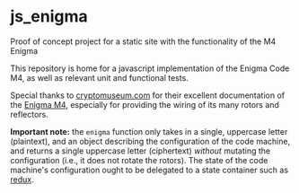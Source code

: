 # js_enigma
Proof of concept project for a static site with the functionality of the M4 Enigma

This repository is home for a javascript implementation of the Enigma Code M4, as well as relevant unit and functional tests.

Special thanks to [cryptomuseum.com](http://cryptomuseum.com/index.htm) for their excellent documentation of the [Enigma M4](http://cryptomuseum.com/crypto/enigma/m4/), especially for providing the wiring of its many rotors and reflectors.

**Important note:** the `enigma` function only takes in a single, uppercase letter (plaintext), and an object describing the configuration of the code machine, and returns a single uppercase letter (ciphertext) *without* mutating the configuration (i.e., it does not rotate the rotors).  The state of the code machine's configuration ought to be delegated to a state container such as [redux](https://redux.js.org/).

